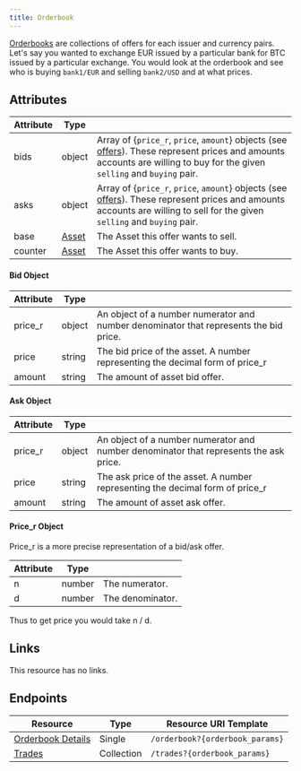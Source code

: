 ```yaml
---
title: Orderbook
---
```


[Orderbooks](https://github.com/xdbfoundation/docs/blob/master/guides/concepts/exchange.md#orderbook) are collections of offers for each issuer and currency pairs.  Let's say you wanted to exchange EUR issued by a particular bank for BTC issued by a particular exchange.  You would look at the orderbook and see who is buying `bank1/EUR` and selling `bank2/USD` and at what prices.

## Attributes
| Attribute    | Type             |                                                                                                                        |
|--------------|------------------|------------------------------------------------------------------------------------------------------------------------|
| bids | object     |  Array of {`price_r`, `price`, `amount`} objects (see [offers](https://github.com/xdbfoundation/go/tree/master/services/frontier/internal/docs/reference/resources/offer.md)).  These represent prices and amounts accounts are willing to buy for the given `selling` and `buying` pair. |
| asks | object |  Array of {`price_r`, `price`, `amount`} objects (see [offers](https://github.com/xdbfoundation/go/tree/master/services/frontier/internal/docs/reference/resources/offer.md)).  These represent prices and amounts accounts are willing to sell for the given `selling` and `buying` pair.|
| base | [Asset](https://github.com/xdbfoundation/docs/blob/master/guides/concepts/assets.md) | The Asset this offer wants to sell.|
| counter | [Asset](https://github.com/xdbfoundation/docs/blob/master/guides/concepts/assets.md) | The Asset this offer wants to buy.|

#### Bid Object
|    Attribute     |  Type  |                                                                                                                                |
| ---------------- | ------ | ------------------------------------------------------------------------------------------------------------------------------ |
| price_r              | object | An object of a number numerator and number denominator that represents the bid price. |
| price               | string | The bid price of the asset. A number representing the decimal form of price_r |
| amount              | string | The amount of asset bid offer.  |

#### Ask Object
|    Attribute     |  Type  |                                                                                                                                |
| ---------------- | ------ | ------------------------------------------------------------------------------------------------------------------------------ |
| price_r              | object | An object of a number numerator and number denominator that represents the ask price. |
| price               | string | The ask price of the asset. A number representing the decimal form of price_r |
| amount              | string | The amount of asset ask offer.  |

#### Price_r Object
Price_r is a more precise representation of a bid/ask offer.

|    Attribute     |  Type  |                                                                                                                                |
| ---------------- | ------ | ------------------------------------------------------------------------------------------------------------------------------ |
| n               | number | The numerator.   |
| d              | number | The denominator.  |

Thus to get price you would take n / d.

## Links

This resource has no links.


## Endpoints

| Resource                 | Type       | Resource URI Template                |
|--------------------------|------------|--------------------------------------|
| [Orderbook Details](https://github.com/xdbfoundation/go/tree/master/services/frontier/internal/docs/reference/endpoints/orderbook-details.md)       | Single | `/orderbook?{orderbook_params}`       |
| [Trades](https://github.com/xdbfoundation/go/tree/master/services/frontier/internal/docs/reference/endpoints/trades.md)   | Collection | `/trades?{orderbook_params}`       |
